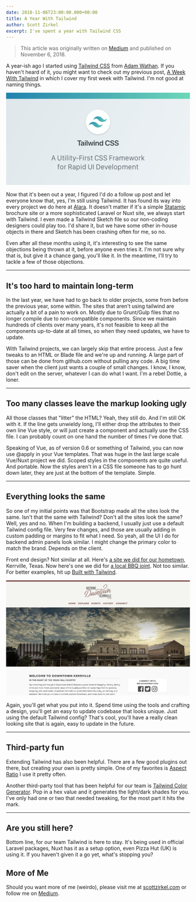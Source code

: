 ```yaml
---
date: 2018-11-06T23:00:00.000+00:00
title: A Year With Tailwind
author: Scott Zirkel
excerpt: I've spent a year with Tailwind CSS
---
```

> This article was originally written on [Medium](https://medium.com/alara-creative/a-year-with-tailwind-92f420b2f8b9) and published on November 6, 2018.

A year-ish ago I started using [Tailwind CSS](https://medium.com/r/?url=https%3A%2F%2Ftailwindcss.com) from [Adam Wathan](https://medium.com/r/?url=https%3A%2F%2Ftwitter.com%2Fadamwathan%2F). If you haven't heard of it, you might want to check out my previous post, [A Week With Tailwind](https://medium.com/r/?url=https%3A%2F%2Fcodeburst.io%2Fa-week-with-tailwind-b5a5970b4093) in which I cover my first week with Tailwind. I'm not good at naming things.

![Tailwind CSS Logo](../../src/assets/images/tailwindcss.png)

Now that it's been out a year, I figured I'd do a follow up post and let everyone know that, yes, I'm still using Tailwind. It has found its way into every project we do here at [Alara](https://alaracreative.com). It doesn't matter if it's a simple [Statamic](https://statamic.com) brochure site or a more sophisticated Laravel or Nuxt site, we always start with Tailwind. I even made a Tailwind Sketch file so our non-coding designers could play too. I'd share it, but we have some other in-house objects in there and Sketch has been crashing often for me, so no.

Even after all these months using it, it's interesting to see the same objections being thrown at it, before anyone even tries it. I'm not sure why that is, but give it a chance gang, you'll like it. In the meantime, I'll try to tackle a few of those objections.

---

## It's too hard to maintain long-term
In the last year, we have had to go back to older projects, some from before the previous year, some within. The sites that aren't using tailwind are actually a bit of a pain to work on. Mostly due to Grunt/Gulp files that no longer compile due to non-compatible components. Since we maintain hundreds of clients over many years, it's not feasible to keep all the components up-to-date at all times, so when they need updates, we have to update.

With Tailwind projects, we can largely skip that entire process. Just a few tweaks to an HTML or Blade file and we're up and running. A large part of those can be done from github.com without pulling any code. A big time saver when the client just wants a couple of small changes. I know, I know, don't edit on the server, whatever I can do what I want. I'm a rebel Dottie, a loner.

---

## Too many classes leave the markup looking ugly
All those classes that "litter" the HTML? Yeah, they still do. And I'm still OK with it. If the line gets unwieldy long, I'll either drop the attributes to their own line Vue style, or will just create a component and actually use the CSS file. I can probably count on one hand the number of times I've done that.

Speaking of Vue, as of version 0.6 or something of Tailwind, you can now use @apply in your Vue templates. That was huge in the last large scale Vue/Nuxt project we did. Scoped styles in the components are quite useful. And portable. Now the styles aren't in a CSS file someone has to go hunt down later, they are just at the bottom of the template. Simple.

---

## Everything looks the same
So one of my initial points was that Bootstrap made all the sites look the same. Isn't that the same with Tailwind? Don't all the sites look the same? Well, yes and no. When I'm building a backend, I usually just use a default Tailwind config file. Very few changes, and those are usually adding in custom padding or margins to fit what I need. So yeah, all the UI I do for backend admin panels look similar. I might change the primary color to match the brand. Depends on the client.

Front end design? Not similar at all. Here's [a site we did for our hometown](https://downtownkerrville.com), Kerrville, Texas. Now here's one we did for [a local BBQ joint](https://billsbbq.net). Not too similar. For better examples, hit up [Built with Tailwind](https://builtwithtailwind.com).

![Screenshot of downtownkerrville.com](../../src/assets/images/downtown-kerrville.jpg "I can see my office from here!")

Again, you'll get what you put into it. Spend time using the tools and crafting a design, you'll get an easy to update codebase that looks unique. Just using the default Tailwind config? That's cool, you'll have a really clean looking site that is again, easy to update in the future.

---

## Third-party fun
Extending Tailwind has also been helpful. There are a few good plugins out there, but creating your own is pretty simple. One of my favorites is [Aspect Ratio](https://medium.com/r/?url=https%3A%2F%2Fgithub.com%2Fwebdna%2Ftailwindcss-aspect-ratio) I use it pretty often.

Another third-party tool that has been helpful for our team is [Tailwind Color Generator](https://medium.com/r/?url=https%3A%2F%2Fjavisperez.github.io%2Ftailwindcolorshades%2F). Pop in a hex value and it generates the light/dark shades for you. I've only had one or two that needed tweaking, for the most part it hits the mark.

---

## Are you still here?
Bottom line, for our team Tailwind is here to stay. It's being used in official Laravel packages, Nuxt has it as a setup option, even Pizza Hut (UK) is using it. If you haven't given it a go yet, what's stopping you?

## More of Me
Should you want more of me (weirdo), please visit me at [scottzirkel.com](https://scottzirkel.com) or follow me on [Medium](https://medium.com/@scottzirkel).
